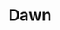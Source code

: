 ---
layout: product
product_id: 1491335282750
id: 1491335282750
title: Dawn
body_html: >-
  <p>Taken in Alberta during the Summer of 2018.</p>

  <p>The smoky atmosphere partially due to fog and partially due to the rampant forest fire season, caused these beautiful morning sun rays to stop us in our tracks.</p>

  <p> </p>
vendor: Connell McCarthy
product_type: Posters, Prints, & Visual Artwork
created_at: 2018-10-13T20:42:44-04:00
handle: dawn
updated_at: 2022-03-31T15:42:38-04:00
published_at: 2018-08-22T19:38:24-04:00
template_suffix: ""
status: active
published_scope: global
tags: Batch 02, fog, foggy, forest, Print, sunrise, Trees
admin_graphql_api_id: gid://shopify/Product/1491335282750
variants:
  - id: 39576977702974
    product_id: 1491335282750
    title: 8x10" / Full Colour
    price: "35.00"
    sku: CM-PP-B2-02-XXS-FC
    position: 1
    inventory_policy: continue
    compare_at_price: null
    fulfillment_service: manual
    inventory_management: shopify
    option1: 8x10"
    option2: Full Colour
    option3: null
    created_at: 2021-09-01T10:19:55-04:00
    updated_at: 2022-02-07T15:31:51-05:00
    taxable: true
    barcode: ""
    grams: 208
    image_id: 6203571994686
    weight: 0.208
    weight_unit: kg
    inventory_item_id: 41671418347582
    inventory_quantity: 100
    old_inventory_quantity: 100
    requires_shipping: true
    admin_graphql_api_id: gid://shopify/ProductVariant/39576977702974
  - id: 39576977735742
    product_id: 1491335282750
    title: 8x10" / Black & White
    price: "35.00"
    sku: CM-PP-B2-02-XXS-BW
    position: 2
    inventory_policy: continue
    compare_at_price: null
    fulfillment_service: manual
    inventory_management: shopify
    option1: 8x10"
    option2: Black & White
    option3: null
    created_at: 2021-09-01T10:19:55-04:00
    updated_at: 2022-02-07T15:31:50-05:00
    taxable: true
    barcode: ""
    grams: 208
    image_id: 6203571863614
    weight: 0.208
    weight_unit: kg
    inventory_item_id: 41671418380350
    inventory_quantity: 100
    old_inventory_quantity: 100
    requires_shipping: true
    admin_graphql_api_id: gid://shopify/ProductVariant/39576977735742
  - id: 39576977768510
    product_id: 1491335282750
    title: 8.5x11" / Full Colour
    price: "35.00"
    sku: CM-PP-B2-02-XS-FC
    position: 3
    inventory_policy: continue
    compare_at_price: null
    fulfillment_service: manual
    inventory_management: shopify
    option1: 8.5x11"
    option2: Full Colour
    option3: null
    created_at: 2021-09-01T10:19:55-04:00
    updated_at: 2022-02-07T15:31:51-05:00
    taxable: true
    barcode: ""
    grams: 208
    image_id: 6203571994686
    weight: 0.208
    weight_unit: kg
    inventory_item_id: 41671418413118
    inventory_quantity: 100
    old_inventory_quantity: 100
    requires_shipping: true
    admin_graphql_api_id: gid://shopify/ProductVariant/39576977768510
  - id: 39576977801278
    product_id: 1491335282750
    title: 8.5x11" / Black & White
    price: "35.00"
    sku: CM-PP-B2-02-XS-BW
    position: 4
    inventory_policy: continue
    compare_at_price: null
    fulfillment_service: manual
    inventory_management: shopify
    option1: 8.5x11"
    option2: Black & White
    option3: null
    created_at: 2021-09-01T10:19:55-04:00
    updated_at: 2022-02-07T15:31:51-05:00
    taxable: true
    barcode: ""
    grams: 208
    image_id: 6203571863614
    weight: 0.208
    weight_unit: kg
    inventory_item_id: 41671418445886
    inventory_quantity: 100
    old_inventory_quantity: 100
    requires_shipping: true
    admin_graphql_api_id: gid://shopify/ProductVariant/39576977801278
  - id: 39576977834046
    product_id: 1491335282750
    title: 13x19" / Full Colour
    price: "40.00"
    sku: CM-PP-B2-02-S-FC
    position: 5
    inventory_policy: continue
    compare_at_price: null
    fulfillment_service: manual
    inventory_management: shopify
    option1: 13x19"
    option2: Full Colour
    option3: null
    created_at: 2021-09-01T10:19:55-04:00
    updated_at: 2022-02-07T15:31:55-05:00
    taxable: true
    barcode: ""
    grams: 208
    image_id: 6203571994686
    weight: 0.208
    weight_unit: kg
    inventory_item_id: 41671418478654
    inventory_quantity: 100
    old_inventory_quantity: 100
    requires_shipping: true
    admin_graphql_api_id: gid://shopify/ProductVariant/39576977834046
  - id: 39576977866814
    product_id: 1491335282750
    title: 13x19" / Black & White
    price: "40.00"
    sku: CM-PP-B2-02-S-BW
    position: 6
    inventory_policy: continue
    compare_at_price: null
    fulfillment_service: manual
    inventory_management: shopify
    option1: 13x19"
    option2: Black & White
    option3: null
    created_at: 2021-09-01T10:19:55-04:00
    updated_at: 2022-02-07T15:31:55-05:00
    taxable: true
    barcode: ""
    grams: 208
    image_id: 6203571863614
    weight: 0.208
    weight_unit: kg
    inventory_item_id: 41671418511422
    inventory_quantity: 100
    old_inventory_quantity: 100
    requires_shipping: true
    admin_graphql_api_id: gid://shopify/ProductVariant/39576977866814
  - id: 39576977899582
    product_id: 1491335282750
    title: 16x20" / Full Colour
    price: "50.00"
    sku: CM-PP-B2-02-M-FC
    position: 7
    inventory_policy: continue
    compare_at_price: null
    fulfillment_service: manual
    inventory_management: shopify
    option1: 16x20"
    option2: Full Colour
    option3: null
    created_at: 2021-09-01T10:19:55-04:00
    updated_at: 2022-02-07T15:32:00-05:00
    taxable: true
    barcode: ""
    grams: 208
    image_id: 6203571994686
    weight: 0.208
    weight_unit: kg
    inventory_item_id: 41671418544190
    inventory_quantity: 100
    old_inventory_quantity: 100
    requires_shipping: true
    admin_graphql_api_id: gid://shopify/ProductVariant/39576977899582
  - id: 39576977932350
    product_id: 1491335282750
    title: 16x20" / Black & White
    price: "50.00"
    sku: CM-PP-B2-02-M-BW
    position: 8
    inventory_policy: continue
    compare_at_price: null
    fulfillment_service: manual
    inventory_management: shopify
    option1: 16x20"
    option2: Black & White
    option3: null
    created_at: 2021-09-01T10:19:55-04:00
    updated_at: 2022-02-07T15:31:55-05:00
    taxable: true
    barcode: ""
    grams: 208
    image_id: 6203571863614
    weight: 0.208
    weight_unit: kg
    inventory_item_id: 41671418576958
    inventory_quantity: 100
    old_inventory_quantity: 100
    requires_shipping: true
    admin_graphql_api_id: gid://shopify/ProductVariant/39576977932350
  - id: 39576977965118
    product_id: 1491335282750
    title: 20x24" / Full Colour
    price: "60.00"
    sku: CM-PP-B2-02-L-FC
    position: 9
    inventory_policy: continue
    compare_at_price: null
    fulfillment_service: manual
    inventory_management: shopify
    option1: 20x24"
    option2: Full Colour
    option3: null
    created_at: 2021-09-01T10:19:55-04:00
    updated_at: 2022-02-07T15:31:55-05:00
    taxable: true
    barcode: ""
    grams: 208
    image_id: 6203571994686
    weight: 0.208
    weight_unit: kg
    inventory_item_id: 41671418609726
    inventory_quantity: 100
    old_inventory_quantity: 100
    requires_shipping: true
    admin_graphql_api_id: gid://shopify/ProductVariant/39576977965118
  - id: 39576977997886
    product_id: 1491335282750
    title: 20x24" / Black & White
    price: "60.00"
    sku: CM-PP-B2-02-L-BW
    position: 10
    inventory_policy: continue
    compare_at_price: null
    fulfillment_service: manual
    inventory_management: shopify
    option1: 20x24"
    option2: Black & White
    option3: null
    created_at: 2021-09-01T10:19:55-04:00
    updated_at: 2022-02-07T15:32:00-05:00
    taxable: true
    barcode: ""
    grams: 208
    image_id: 6203571863614
    weight: 0.208
    weight_unit: kg
    inventory_item_id: 41671418642494
    inventory_quantity: 100
    old_inventory_quantity: 100
    requires_shipping: true
    admin_graphql_api_id: gid://shopify/ProductVariant/39576977997886
  - id: 39576978030654
    product_id: 1491335282750
    title: 20x30" / Full Colour
    price: "70.00"
    sku: CM-PP-B2-02-XL-FC
    position: 11
    inventory_policy: continue
    compare_at_price: null
    fulfillment_service: manual
    inventory_management: shopify
    option1: 20x30"
    option2: Full Colour
    option3: null
    created_at: 2021-09-01T10:19:55-04:00
    updated_at: 2022-02-07T15:32:00-05:00
    taxable: true
    barcode: ""
    grams: 208
    image_id: 6203571994686
    weight: 0.208
    weight_unit: kg
    inventory_item_id: 41671418675262
    inventory_quantity: 100
    old_inventory_quantity: 100
    requires_shipping: true
    admin_graphql_api_id: gid://shopify/ProductVariant/39576978030654
  - id: 39576978063422
    product_id: 1491335282750
    title: 20x30" / Black & White
    price: "70.00"
    sku: CM-PP-B2-02-XL-BW
    position: 12
    inventory_policy: continue
    compare_at_price: null
    fulfillment_service: manual
    inventory_management: shopify
    option1: 20x30"
    option2: Black & White
    option3: null
    created_at: 2021-09-01T10:19:55-04:00
    updated_at: 2022-02-07T15:32:00-05:00
    taxable: true
    barcode: ""
    grams: 208
    image_id: 6203571863614
    weight: 0.208
    weight_unit: kg
    inventory_item_id: 41671418708030
    inventory_quantity: 100
    old_inventory_quantity: 100
    requires_shipping: true
    admin_graphql_api_id: gid://shopify/ProductVariant/39576978063422
  - id: 39576978096190
    product_id: 1491335282750
    title: 24x36" / Full Colour
    price: "90.00"
    sku: CM-PP-B2-02-XXL-FC
    position: 13
    inventory_policy: continue
    compare_at_price: null
    fulfillment_service: manual
    inventory_management: shopify
    option1: 24x36"
    option2: Full Colour
    option3: null
    created_at: 2021-09-01T10:19:55-04:00
    updated_at: 2022-02-07T15:32:01-05:00
    taxable: true
    barcode: ""
    grams: 208
    image_id: 6203571994686
    weight: 0.208
    weight_unit: kg
    inventory_item_id: 41671418740798
    inventory_quantity: 100
    old_inventory_quantity: 100
    requires_shipping: true
    admin_graphql_api_id: gid://shopify/ProductVariant/39576978096190
  - id: 39576978128958
    product_id: 1491335282750
    title: 24x36" / Black & White
    price: "90.00"
    sku: CM-PP-B2-02-XXL-BW
    position: 14
    inventory_policy: continue
    compare_at_price: null
    fulfillment_service: manual
    inventory_management: shopify
    option1: 24x36"
    option2: Black & White
    option3: null
    created_at: 2021-09-01T10:19:55-04:00
    updated_at: 2022-02-07T19:40:26-05:00
    taxable: true
    barcode: ""
    grams: 208
    image_id: 6203571863614
    weight: 0.208
    weight_unit: kg
    inventory_item_id: 41671418773566
    inventory_quantity: 100
    old_inventory_quantity: 100
    requires_shipping: true
    admin_graphql_api_id: gid://shopify/ProductVariant/39576978128958
  - id: 39576978161726
    product_id: 1491335282750
    title: 30x40" / Full Colour
    price: "100.00"
    sku: CM-PP-B2-02-XXXL-FC
    position: 15
    inventory_policy: continue
    compare_at_price: null
    fulfillment_service: manual
    inventory_management: shopify
    option1: 30x40"
    option2: Full Colour
    option3: null
    created_at: 2021-09-01T10:19:55-04:00
    updated_at: 2022-02-07T15:32:00-05:00
    taxable: true
    barcode: ""
    grams: 208
    image_id: 6203571994686
    weight: 0.208
    weight_unit: kg
    inventory_item_id: 41671418806334
    inventory_quantity: 100
    old_inventory_quantity: 100
    requires_shipping: true
    admin_graphql_api_id: gid://shopify/ProductVariant/39576978161726
  - id: 39576978194494
    product_id: 1491335282750
    title: 30x40" / Black & White
    price: "100.00"
    sku: CM-PP-B2-02-XXXL-BW
    position: 16
    inventory_policy: continue
    compare_at_price: null
    fulfillment_service: manual
    inventory_management: shopify
    option1: 30x40"
    option2: Black & White
    option3: null
    created_at: 2021-09-01T10:19:55-04:00
    updated_at: 2022-02-07T15:32:01-05:00
    taxable: true
    barcode: ""
    grams: 208
    image_id: 6203571863614
    weight: 0.208
    weight_unit: kg
    inventory_item_id: 41671418839102
    inventory_quantity: 100
    old_inventory_quantity: 100
    requires_shipping: true
    admin_graphql_api_id: gid://shopify/ProductVariant/39576978194494
options:
  - id: 2045786652734
    product_id: 1491335282750
    name: Size
    position: 1
    values:
      - 8x10"
      - 8.5x11"
      - 13x19"
      - 16x20"
      - 20x24"
      - 20x30"
      - 24x36"
      - 30x40"
  - id: 8589703774270
    product_id: 1491335282750
    name: Color
    position: 2
    values:
      - Full Colour
      - Black & White
images:
  - id: 6203571994686
    product_id: 1491335282750
    position: 1
    created_at: 2019-03-05T10:57:24-05:00
    updated_at: 2021-05-04T17:36:31-04:00
    alt: null
    width: 1000
    height: 1500
    src: https://cdn.shopify.com/s/files/1/1624/2355/products/Print-Shot---Dark-Background-_Dawn-2019.jpg?v=1620164191
    variant_ids:
      - 39576977702974
      - 39576977768510
      - 39576977834046
      - 39576977899582
      - 39576977965118
      - 39576978030654
      - 39576978096190
      - 39576978161726
    admin_graphql_api_id: gid://shopify/ProductImage/6203571994686
  - id: 6203571863614
    product_id: 1491335282750
    position: 2
    created_at: 2019-03-05T10:57:23-05:00
    updated_at: 2021-05-04T17:36:31-04:00
    alt: null
    width: 1000
    height: 1500
    src: https://cdn.shopify.com/s/files/1/1624/2355/products/Print-Shot---Dark-Background-_Dawn-2019_-B_W.jpg?v=1620164191
    variant_ids:
      - 39576977735742
      - 39576977801278
      - 39576977866814
      - 39576977932350
      - 39576977997886
      - 39576978063422
      - 39576978128958
      - 39576978194494
    admin_graphql_api_id: gid://shopify/ProductImage/6203571863614
  - id: 28229588877374
    product_id: 1491335282750
    position: 3
    created_at: 2021-05-04T17:36:39-04:00
    updated_at: 2021-05-04T17:36:39-04:00
    alt: null
    width: 2000
    height: 1800
    src: https://cdn.shopify.com/s/files/1/1624/2355/products/PAR_02_0001_ab105881-4839-478a-9e4d-72eab55a0259.png?v=1620164199
    variant_ids: []
    admin_graphql_api_id: gid://shopify/ProductImage/28229588877374
image:
  id: 6203571994686
  product_id: 1491335282750
  position: 1
  created_at: 2019-03-05T10:57:24-05:00
  updated_at: 2021-05-04T17:36:31-04:00
  alt: null
  width: 1000
  height: 1500
  src: https://cdn.shopify.com/s/files/1/1624/2355/products/Print-Shot---Dark-Background-_Dawn-2019.jpg?v=1620164191
  variant_ids:
    - 39576977702974
    - 39576977768510
    - 39576977834046
    - 39576977899582
    - 39576977965118
    - 39576978030654
    - 39576978096190
    - 39576978161726
  admin_graphql_api_id: gid://shopify/ProductImage/6203571994686

---